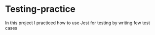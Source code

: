 # Testing-practice

In this project I practiced how to use Jest for testing by writing few test cases